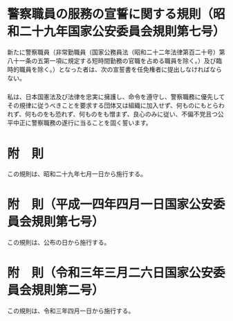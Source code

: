 # 警察職員の服務の宣誓に関する規則（昭和二十九年国家公安委員会規則第七号）
新たに警察職員（非常勤職員（国家公務員法（昭和二十二年法律第百二十号）第八十一条の五第一項に規定する短時間勤務の官職を占める職員を除く。）及び臨時的職員を除く。）となった者は、次の宣誓書を任免権者に提出しなければならない。
##### 
私は、日本国憲法及び法律を忠実に擁護し、命令を遵守し、警察職務に優先してその規律に従うべきことを要求する団体又は組織に加入せず、何ものにもとらわれず、何ものをも恐れず、何ものをも憎まず、良心のみに従い、不偏不党且つ公平中正に警察職務の遂行に当ることを固く誓います。
# 附　則
この規則は、昭和二十九年七月一日から施行する。
# 附　則（平成一四年四月一日国家公安委員会規則第七号）
この規則は、公布の日から施行する。
# 附　則（令和三年三月二六日国家公安委員会規則第二号）
この規則は、令和三年四月一日から施行する。
